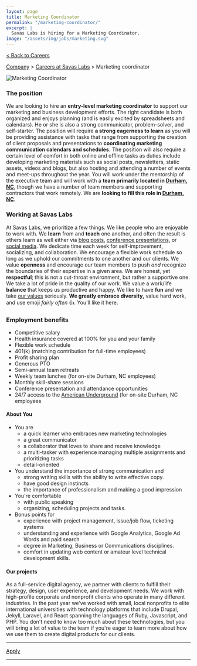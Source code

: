 ```yaml
---
layout: page
title: Marketing Coordinator
permalink: "/marketing-coordinator/"
excerpt: |
  Savas Labs is hiring for a Marketing Coordinator.
image: "/assets/img/jobs/marketing.svg"
---
```


<p class="breadcrumbs hide-for-medium hide-for-large">
    <a href="/careers">< Back to Careers</a>
</p>
<p class="breadcrumbs hide-for-small">
    <a href="/company">Company</a> > <a href="/careers">Careers at Savas Labs</a> > Marketing coordinator
</p>

<div class="icon--job">
    <img src="/assets/img/jobs/marketing.svg" alt="Marketing Coordinator">
</div>

### The position
We are looking to hire an **entry-level marketing coordinator** to support our marketing and business development efforts. The right candidate is both organized and enjoys planning (and is easily excited by spreadsheets and calendars). He or she is also a strong communicator, problem-solver, and self-starter. The position will require **a strong eagerness to learn** as you will be providing assistance with tasks that range from supporting the creation of client proposals and presentations to **coordinating marketing communication calendars and schedules.** The position will also require a certain level of comfort in both online and offline tasks as duties include developing marketing materials such as social posts, newsletters, static assets, videos and blogs, but also hosting and attending a number of events and meet-ups throughout the year. You will work under the mentorship of the executive team and will work with a **team primarily located in [Durham, NC](/durham)**, though we have a number of team members and supporting contractors that work remotely. We are **looking to fill this role in [Durham, NC](/durham)**.

### Working at Savas Labs

At Savas Labs, we prioritize a few things. We like people who are enjoyable to work with. We **learn** from and **teach** one another, and often the result is others learn as well either via [blog posts](/blog),
 [conference presentations,](/results/open-source/#presentations) or [social media](https://twitter.com/savaslabs). We dedicate time each week for self-improvement, socializing, and collaboration. We encourage a flexible work schedule so long as we uphold our commitments to one another and our clients. We value **openness** and encourage our team members to push _and_ recognize the boundaries of their expertise in a given area. We are honest, yet **respectful**; this is not a cut-throat environment, but rather a supportive one. We take a lot of pride in the quality of our work. We value a work/life **balance** that keeps us productive and happy. We like to have **fun** and we take [our values](/company/mission-and-values/) seriously. **We greatly embrace diversity,** value hard work, and use emoji _fairly often_ :+1:. You'll like it here.

### Employment benefits

+ Competitive salary
+ Health insurance covered at 100% for you and your family
+ Flexible work schedule
+ 401(k) (matching contribution for full-time employees)
+ Profit sharing plan
+ Generous PTO
+ Semi-annual team retreats
+ Weekly team lunches (for on-site Durham, NC employees)
+ Monthly skill-share sessions
+ Conference presentation and attendance opportunities
+ 24/7 access to the [American Underground](http://americanunderground.com/) (for on-site Durham, NC employees

#### About You
+ You are
  + a quick learner who embraces new marketing technologies
  + a great communicator
  + a collaborator that loves to share and receive knowledge
  + a multi-tasker with experience managing multiple assignments and prioritizing tasks
  + detail-oriented
+ You understand the importance of strong communication and
  + strong writing skills with the ability to write effective copy.
  + have good design instincts
  + the importance of professionalism and making a good impression
+ You're comfortable
  + with public speaking
  + organizing, scheduling projects and tasks.
+ Bonus points for
  + experience with project management, issue/job flow, ticketing systems
  + understanding and experience with Google Analytics, Google Ad Words and paid search
  + degree in Marketing, Business or Communications disciplines.
  + comfort in updating web content or amateur level technical development skills.

#### Our projects

As a full-service digital agency, we partner with clients to fulfill their strategy, design, user experience, and development needs. We work with high-profile corporate and nonprofit clients who operate in many different industries. In the past year we’ve worked with small, local nonprofits to elite international universities with technology platforms that include Drupal, Jekyll, Laravel, and React spanning the languages of Ruby, Javascript, and PHP. You don't need to know too much about these technologies, but you will bring a lot of value to the team if you're eager to learn more about how we use them to create digital products for our clients.

---

<a href="https://savas-labs.breezy.hr/p/28d0139db3ae-marketing-coordinator/apply" class="button">Apply</a>

---
